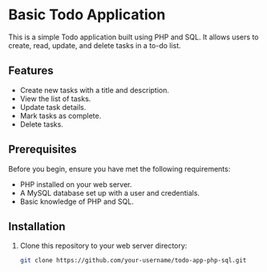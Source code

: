 # Basic Todo Application

This is a simple Todo application built using PHP and SQL. It allows users to create, read, update, and delete tasks in a to-do list.

## Features

- Create new tasks with a title and description.
- View the list of tasks.
- Update task details.
- Mark tasks as complete.
- Delete tasks.

## Prerequisites

Before you begin, ensure you have met the following requirements:

- PHP installed on your web server.
- A MySQL database set up with a user and credentials.
- Basic knowledge of PHP and SQL.

## Installation

1. Clone this repository to your web server directory:

   ```bash
   git clone https://github.com/your-username/todo-app-php-sql.git
